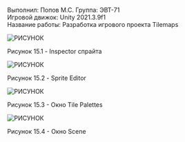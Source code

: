 Выполнил: Попов М.С.
Группа: ЭВТ-71  
Игровой движок: Unity 2021.3.9f1  
Название работы: Разработка игрового проекта Tilemaps




![РИСУНОК](https://gspics.org/images/2022/12/03/0XeFCO.png)  

Рисунок 15.1 - Inspector спрайта

![РИСУНОК](https://gspics.org/images/2022/12/03/0XeLn3.png)  

Рисунок 15.2 - Sprite Editor

![РИСУНОК](https://gspics.org/images/2022/12/03/0XeV0y.png)  

Рисунок 15.3 - Окно Tile Palettes

![РИСУНОК](https://gspics.org/images/2022/12/03/0XeiQD.png)  

Рисунок 15.4 - Окно Scene
